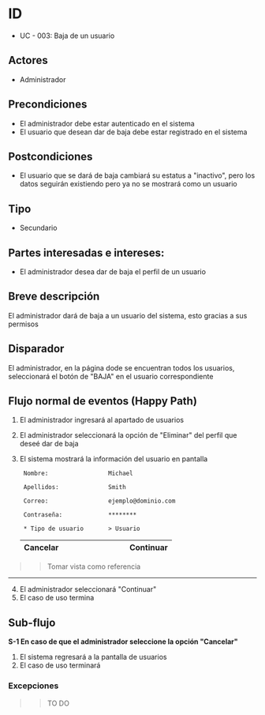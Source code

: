 # ID
 - UC - 003: Baja de un usuario
   
## Actores
 * Administrador

## Precondiciones
 * El administrador debe estar autenticado en el sistema
 * El usuario que desean dar de baja debe estar registrado en el sistema

## Postcondiciones
 * El usuario que se dará de baja cambiará su estatus a "inactivo", pero los datos seguirán existiendo pero ya no se mostrará como un usuario
   
## Tipo 
 * Secundario

## Partes interesadas e intereses:
- El administrador desea dar de baja el perfil de un usuario 

## Breve descripción
El administrador dará de baja a un usuario del sistema, esto gracias a sus permisos

## Disparador
El administrador, en la página dode se encuentran todos los usuarios, seleccionará el botón de "BAJA" en el usuario correspondiente 

## Flujo normal de eventos (Happy Path)
1. El administrador ingresará al apartado de usuarios
2. El administrador seleccionará la opción de "Eliminar" del perfil que deseé dar de baja
3. El sistema mostrará la información del usuario en pantalla


        Nombre:                 Michael

        Apellidos:              Smith

        Correo:                 ejemplo@dominio.com

        Contraseña:             ********

        * Tipo de usuario       > Usuario

   |Cancelar|||||||||Continuar|
   |:-:|:-:|:-:|:-:|:-:|-|-|-|-|:--------:|
>> Tomar vista como referencia
---
4. El administrador seleccionará "Continuar"
6. El caso de uso termina

## Sub-flujo 
__S-1 En caso de que el administrador seleccione la opción "Cancelar"__
1. El sistema regresará a la pantalla de usuarios 
1. El caso de uso terminará

### Excepciones
>> TO DO
